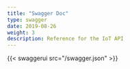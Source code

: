 ```yaml
---
title: "Swagger Doc"
type: swagger
date: 2019-08-26
weight: 3
description: Reference for the IoT API
---
```


{{< swaggerui src="/swagger.json" >}}


